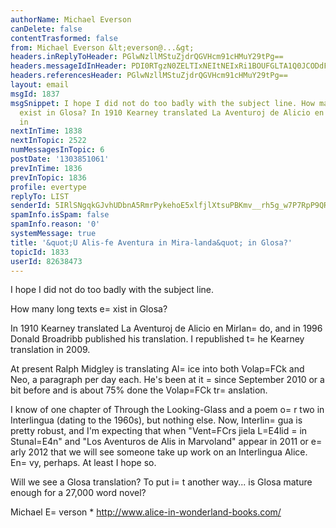 ```yaml
---
authorName: Michael Everson
canDelete: false
contentTrasformed: false
from: Michael Everson &lt;everson@...&gt;
headers.inReplyToHeader: PGlwNzllMStuZjdrQGVHcm91cHMuY29tPg==
headers.messageIdInHeader: PDI0RTgzN0ZELTIxNEItNEIxRi1BOUFGLTA1Q0JCODdFOTMwRkBldmVydHlwZS5jb20+
headers.referencesHeader: PGlwNzllMStuZjdrQGVHcm91cHMuY29tPg==
layout: email
msgId: 1837
msgSnippet: I hope I did not do too badly with the subject line. How many long texts
  exist in Glosa? In 1910 Kearney translated La Aventuroj de Alicio en Mirlando, and
  in
nextInTime: 1838
nextInTopic: 2522
numMessagesInTopic: 6
postDate: '1303851061'
prevInTime: 1836
prevInTopic: 1836
profile: evertype
replyTo: LIST
senderId: 5IRlSNgqkGJvhUDbnA5RmrPykehoE5xlfjlXtsuPBKmv__rh5g_w7P7RpP9QRuqlpFVxce7TrrrZ_5xc8Ra7rFp8PEzLVP0bejQSXbM
spamInfo.isSpam: false
spamInfo.reason: '0'
systemMessage: true
title: '&quot;U Alis-fe Aventura in Mira-landa&quot; in Glosa?'
topicId: 1833
userId: 82638473
---
```


I hope I did not do too badly with the subject line.

How many long texts e=
xist in Glosa?

In 1910 Kearney translated La Aventuroj de Alicio en Mirlan=
do, and in 1996 Donald Broadribb published his translation. I republished t=
he Kearney translation in 2009.

At present Ralph Midgley is translating Al=
ice into both Volap=FCk and Neo, a paragraph per day each. He's been at it =
since September 2010 or a bit before and is about 75% done the Volap=FCk tr=
anslation.

I know of one chapter of Through the Looking-Glass and a poem o=
r two in Interlingua (dating to the 1960s), but nothing else. Now, Interlin=
gua is pretty robust, and I'm expecting that when "Vent=FCrs jiela L=E4lid =
in Stunal=E4n" and "Los Aventuros de Alis in Marvoland" appear in 2011 or e=
arly 2012 that we will see someone take up work on an Interlingua Alice. En=
vy, perhaps. At least I hope so.

Will we see a Glosa translation? To put i=
t another way... is Glosa mature enough for a 27,000 word novel?

Michael E=
verson * http://www.alice-in-wonderland-books.com/

